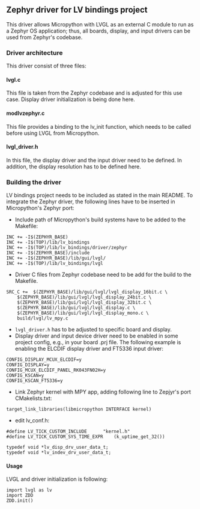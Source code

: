## Zephyr driver for LV bindings project

This driver allows Micropython with LVGL as an external C module to run as a Zephyr OS application; thus, all boards, display, and input drivers can be used from Zephyr's codebase.

### Driver architecture
This driver consist of three files:

#### lvgl.c
This file is taken from the Zephyr codebase and is adjusted for this use case. Display driver initialization is being done here.
#### modlvzephyr.c
This file provides a binding to the lv_init function, which needs to be called before using LVGL from Micropython.
#### lvgl_driver.h
In this file, the display driver and the input driver need to be defined. In addition, the display resolution has to be defined here.

### Building the driver
LV bindings project needs to be included as stated in the main README.
To integrate the Zephyr driver, the following lines have to be inserted in Micropython's Zephyr port:
* Include path of Micropython's build systems have to be added to the Makefile:
```
INC += -I$(ZEPHYR_BASE)
INC += -I$(TOP)/lib/lv_bindings
INC += -I$(TOP)/lib/lv_bindings/driver/zephyr
INC += -I$(ZEPHYR_BASE)/include
INC += -I$(ZEPHYR_BASE)/lib/gui/lvgl/
INC += -I$(TOP)/lib/lv_bindings/lvgl
```

* Driver C files from Zephyr codebase need to be add for the build to the Makefile.
```
SRC_C +=  $(ZEPHYR_BASE)/lib/gui/lvgl/lvgl_display_16bit.c \
    $(ZEPHYR_BASE)/lib/gui/lvgl/lvgl_display_24bit.c \
    $(ZEPHYR_BASE)/lib/gui/lvgl/lvgl_display_32bit.c \
    $(ZEPHYR_BASE)/lib/gui/lvgl/lvgl_display.c \
    $(ZEPHYR_BASE)/lib/gui/lvgl/lvgl_display_mono.c \
    build/lvgl/lv_mpy.c
```
* ```lvgl_driver.h``` has to be adjusted to specific board and display.
* Display driver and input device driver need to be enabled in some project config, e.g., in your board .prj file. The following example is enabling the ELCDIF display driver and FT5336 input driver:
```
CONFIG_DISPLAY_MCUX_ELCDIF=y
CONFIG_DISPLAY=y
CONFIG_MCUX_ELCDIF_PANEL_RK043FN02H=y
CONFIG_KSCAN=y
CONFIG_KSCAN_FT5336=y
```
* Link Zephyr kernel with MPY app, adding following line to Zepjyr's port CMakelists.txt:
```
target_link_libraries(libmicropython INTERFACE kernel)
```
* edit lv_conf.h:
```
#define LV_TICK_CUSTOM_INCLUDE      "kernel.h"
#define LV_TICK_CUSTOM_SYS_TIME_EXPR    (k_uptime_get_32())

typedef void *lv_disp_drv_user_data_t;
typedef void *lv_indev_drv_user_data_t;

```

#### Usage
LVGL and driver initialization is following:
```
import lvgl as lv
import ZDD
ZDD.init()
```

